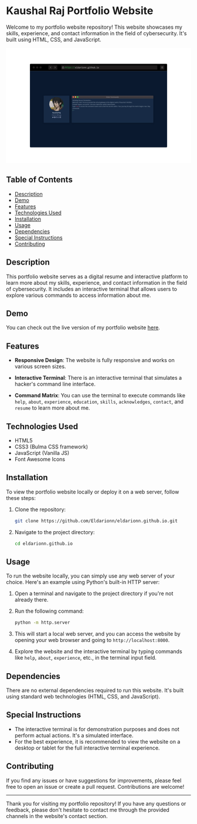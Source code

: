 # Kaushal Raj Portfolio Website

Welcome to my portfolio website repository! This website showcases my skills, experience, and contact information in the field of cybersecurity. It's built using HTML, CSS, and JavaScript.

![Portfolio Screenshot](Portfolio-Screenshot.png)

## Table of Contents
- [Description](#description)
- [Demo](#demo)
- [Features](#features)
- [Technologies Used]('#technologies-used)
- [Installation](#installation)
- [Usage](#usage)
- [Dependencies](#dependencies)
- [Special Instructions](#special-instructions)
- [Contributing](#contributing)

## Description

This portfolio website serves as a digital resume and interactive platform to learn more about my skills, experience, and contact information in the field of cybersecurity. It includes an interactive terminal that allows users to explore various commands to access information about me.

## Demo

You can check out the live version of my portfolio website [here](https://eldarionn.github.io/).

## Features

- **Responsive Design**: The website is fully responsive and works on various screen sizes.

- **Interactive Terminal**: There is an interactive terminal that simulates a hacker's command line interface.

- **Command Matrix**: You can use the terminal to execute commands like `help`, `about`, `experience`, `education`, `skills`, `acknowledges`, `contact`, and `resume` to learn more about me.

## Technologies Used

- HTML5
- CSS3 (Bulma CSS framework)
- JavaScript (Vanilla JS)
- Font Awesome Icons

## Installation

To view the portfolio website locally or deploy it on a web server, follow these steps:

1. Clone the repository:

   ```bash
   git clone https://github.com/Eldarionn/eldarionn.github.io.git

2. Navigate to the project directory:

   ```bash
   cd eldarionn.github.io

## Usage

To run the website locally, you can simply use any web server of your choice. Here's an example using Python's built-in HTTP server:

1. Open a terminal and navigate to the project directory if you're not already there.
2. Run the following command:

   ```bash
   python -m http.server

3. This will start a local web server, and you can access the website by opening your web browser and going to `http://localhost:8000`.
4. Explore the website and the interactive terminal by typing commands like `help`, `about`, `experience`, etc., in the terminal input field.

## Dependencies

There are no external dependencies required to run this website. It's built using standard web technologies (HTML, CSS, and JavaScript).

## Special Instructions

- The interactive terminal is for demonstration purposes and does not perform actual actions. It's a simulated interface.
- For the best experience, it is recommended to view the website on a desktop or tablet for the full interactive terminal experience.

## Contributing

If you find any issues or have suggestions for improvements, please feel free to open an issue or create a pull request. Contributions are welcome!

------

Thank you for visiting my portfolio repository! If you have any questions or feedback, please don't hesitate to contact me through the provided channels in the website's contact section.
